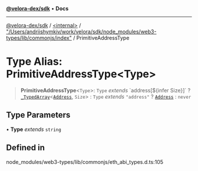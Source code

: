 [**@velora-dex/sdk**](../../../../README.md) • **Docs**

***

[@velora-dex/sdk](../../../../globals.md) / [\<internal\>](../../../README.md) / ["/Users/andriishymkiv/work/velora/sdk/node\_modules/web3-types/lib/commonjs/index"](../README.md) / PrimitiveAddressType

# Type Alias: PrimitiveAddressType\<Type\>

> **PrimitiveAddressType**\<`Type`\>: `Type` *extends* \`address\[$\{infer Size\}\]\` ? [`_TypedArray`](../../../type-aliases/TypedArray.md)\<[`Address`](../../../type-aliases/Address.md), `Size`\> : `Type` *extends* `"address"` ? [`Address`](../../../type-aliases/Address.md) : `never`

## Type Parameters

• **Type** *extends* `string`

## Defined in

node\_modules/web3-types/lib/commonjs/eth\_abi\_types.d.ts:105
